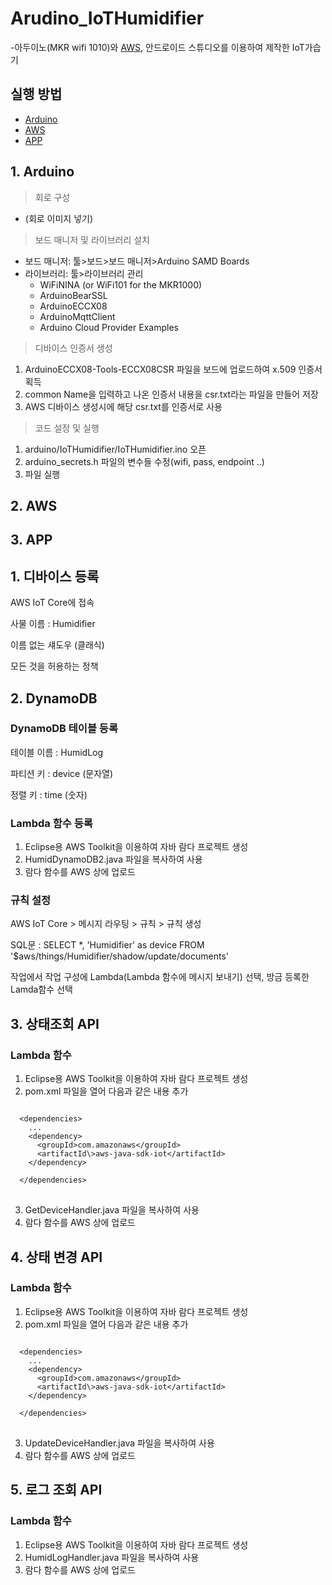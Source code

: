 # Arudino_IoTHumidifier
-아두이노(MKR wifi 1010)와 [AWS](https://aws.amazon.com/ko/console/), 안드로이드 스튜디오를 이용하여 제작한 IoT가습기

## 실행 방법
- [Arduino](#1-arduino)
- [AWS](#2-aws)
- [APP](#3-app)

## 1. Arduino

>회로 구성
- (회로 이미지 넣기)

>보드 매니저 및 라이브러리 설치
- 보드 매니저: 툴>보드>보드 매니저>Arduino SAMD Boards
- 라이브러리:  툴>라이브러리 관리
  - WiFiNINA (or WiFi101 for the MKR1000)
  - ArduinoBearSSL
  - ArduinoECCX08
  - ArduinoMqttClient
  - Arduino Cloud Provider Examples

>디바이스 인증서 생성
1. ArduinoECCX08-Tools-ECCX08CSR 파일을 보드에 업로드하여 x.509 인증서 획득
2. common Name을 입력하고 나온 인증서 내용을 csr.txt라는 파일을 만들어 저장
3. AWS 디바이스 생성시에 해당 csr.txt를 인증서로 사용

>코드 설정 및 실행
1. arduino/IoTHumidifier/IoTHumidifier.ino 오픈
2. arduino_secrets.h 파일의 변수들 수정(wifi, pass, endpoint ..)
3. 파일 실행


## 2. AWS


## 3. APP

## 1. 디바이스 등록

AWS IoT Core에 접속

사물 이름 : Humidifier

이름 없는 섀도우 (클래식)

모든 것을 허용하는 정책


## 2. DynamoDB

### DynamoDB 테이블 등록

테이블 이름 : HumidLog

파티션 키 : device (문자열)

정렬 키 : time (숫자)

### Lambda 함수 등록

1. Eclipse용 AWS Toolkit을 이용하여 자바 람다 프로젝트 생성
2. HumidDynamoDB2.java 파일을 복사하여 사용
3. 람다 함수를 AWS 상에 업로드

### 규칙 설정

AWS IoT Core > 메시지 라우팅 > 규칙 > 규칙 생성

SQL문 : SELECT *, 'Humidifier' as device FROM '$aws/things/Humidifier/shadow/update/documents'

작업에서 작업 구성에 Lambda(Lambda 함수에 메시지 보내기) 선택, 방금 등록한 Lamda함수 선택


## 3. 상태조회 API

### Lambda 함수

1. Eclipse용 AWS Toolkit을 이용하여 자바 람다 프로젝트 생성
2. pom.xml 파일을 열어 다음과 같은 내용 추가

<pre>
<code>
  &lt;dependencies>
    ...    
    &lt;dependency>
      &lt;groupId>com.amazonaws&lt;/groupId>
      &lt;artifactId\>aws-java-sdk-iot&lt;/artifactId>
    &lt;/dependency>

  &lt;/dependencies>  
</code>
</pre>

3. GetDeviceHandler.java 파일을 복사하여 사용
4. 람다 함수를 AWS 상에 업로드


## 4. 상태 변경 API

### Lambda 함수

1. Eclipse용 AWS Toolkit을 이용하여 자바 람다 프로젝트 생성
2. pom.xml 파일을 열어 다음과 같은 내용 추가

<pre>
<code>
  &lt;dependencies>
    ...    
    &lt;dependency>
      &lt;groupId>com.amazonaws&lt;/groupId>
      &lt;artifactId\>aws-java-sdk-iot&lt;/artifactId>
    &lt;/dependency>

  &lt;/dependencies>  
</code>
</pre>

3. UpdateDeviceHandler.java 파일을 복사하여 사용
4. 람다 함수를 AWS 상에 업로드


## 5. 로그 조회 API

### Lambda 함수

1. Eclipse용 AWS Toolkit을 이용하여 자바 람다 프로젝트 생성
2. HumidLogHandler.java 파일을 복사하여 사용
3. 람다 함수를 AWS 상에 업로드

